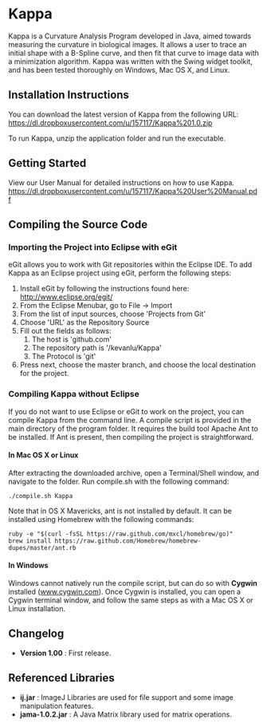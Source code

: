 Kappa
=====

Kappa is a Curvature Analysis Program developed in Java, aimed towards measuring the curvature in biological images. It allows a user to trace an initial shape with a B-Spline curve, and then fit that curve to image data with a minimization algorithm. Kappa was written with the Swing widget toolkit, and has been tested thoroughly on Windows, Mac OS X, and Linux.

Installation Instructions
-------------------------
You can download the latest version of Kappa from the following URL:
https://dl.dropboxusercontent.com/u/157117/Kappa%201.0.zip

To run Kappa, unzip the application folder and run the executable.

Getting Started
---------------
View our User Manual for detailed instructions on how to use Kappa.
https://dl.dropboxusercontent.com/u/157117/Kappa%20User%20Manual.pdf

Compiling the Source Code
-------------------------
### Importing the Project into Eclipse with eGit
eGit allows you to work with Git repositories within the Eclipse IDE. To add Kappa as an Eclipse project using eGit, perform the following steps:

1. Install eGit by following the instructions found here: http://www.eclipse.org/egit/
2. From the Eclipse Menubar, go to File -> Import
3. From the list of input sources, choose 'Projects from Git'
4. Choose 'URL' as the Repository Source
5. Fill out the fields as follows: 
	1. The host is 'github.com'
	2. The repository path is '/kevanlu/Kappa'
	3. The Protocol is 'git'
6. Press next, choose the master branch, and choose the local destination for the project.

### Compiling Kappa without Eclipse
If you do not want to use Eclipse or eGit to work on the project, you can compile Kappa from the command line. A compile script is provided in the main directory of the program folder. It requires the build tool Apache Ant to be installed. If Ant is present, then compiling the project is straightforward.

#### In Mac OS X or Linux
After extracting the downloaded archive, open a Terminal/Shell window, and navigate to the folder. Run compile.sh with the following command:

	./compile.sh Kappa

Note that in OS X Mavericks, ant is not installed by default. It can be installed using Homebrew with the following commands:

	ruby -e "$(curl -fsSL https://raw.github.com/mxcl/homebrew/go)"
	brew install https://raw.github.com/Homebrew/homebrew-dupes/master/ant.rb

#### In Windows
Windows cannot natively run the compile script, but can do so with **Cygwin** installed (www.cygwin.com). Once Cygwin is installed, you can open a Cygwin terminal window, and follow the same steps as with a Mac OS X or Linux installation.

Changelog
---------
- **Version 1.00** : First release.

Referenced Libraries
--------------------
- **ij.jar** : ImageJ Libraries are used for file support and some image manipulation features.
- **jama-1.0.2.jar** : A Java Matrix library used for matrix operations.
